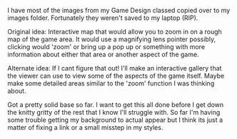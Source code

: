 I have most of the images from my Game Design classed copied over to my images folder.
Fortunately they weren't saved to my laptop (RIP).

Original idea: Interactive map that would allow you to zoom in on a rough
map of the game area. It would use a magnifying lens pointer possibly,
clicking would 'zoom' or bring up a pop up or something with more information about
either that area or another aspect of the game.

Alternate idea: If I cant figure that out! I'll make an interactive gallery that the
viewer can use to view some of the aspects of the game itself. Maybe make some detailed
areas similar to the 'zoom' function I was thinking about.

Got a pretty solid base so far. I want to get this all done before I get
down the knitty gritty of the rest that I know I'll struggle with.
So far I'm having some trouble getting my background to actual appear but
I think its just a matter of fixing a link or a small misstep in my styles.
